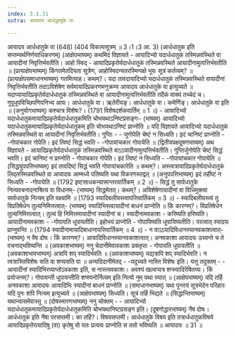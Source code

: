 ```yaml
---
index: 3.1.31
sutra: आयादय आर्धद्धातुके वा

---
```

 आयादय आर्धधातुके वा (648) (404 विकल्पसूत्रम् ॥ 3।1।3 आ. 3) (आर्धधातुक इति सप्तम्यर्थनिर्णयाधिकरणम्) (आक्षेपभाष्यम्) कथमिदं विज्ञायते  -  आयादिभ्यो यदार्धधातुकं तस्मिन्नवस्थिते वा आयादीनां निवृत्तिर्भवतीति। आहो स्विद्  -  आयादिप्रकृतेर्यदार्धधातुकं तस्मिन्नवस्थिते आयादीनामुत्पत्तिर्भवतीति ॥ (प्रत्याक्षेपभाष्यम्) किंगतमेतदियता सूत्रेण, आहोस्विदन्यतरस्मिन्पक्षे भूयः सूत्रं कर्तव्यम्? ॥ (प्रत्याक्षेपसमाधानभाष्यम्) गतमित्याह। कथम्?। यदा तावदायादिभ्यो यदार्धधातुकं तस्मिन्नवस्थिते वायादीनां निवृत्तिर्भवतीति तदाऽविशेषेण सर्वमायादिप्रकरणमनुक्रम्य आयादय आर्धधातुके वा इत्युच्यते ॥ यदाप्यायादिप्रकृतेर्यदार्धधातुकं तस्मिन्नवस्थिते वा आयादीनामुत्पत्तिर्भवतीति तदैकं वाक्यं तच्चेदं च। गुपूधूपविच्छिपणिपनिभ्य आयः। आर्धधातुके वा। ऋतेरीयङ्। आर्धधातुके वा। कमेर्णिङ्। आर्धधातुके वा इति ॥ (अनुयोगभाष्यम्) कश्चात्र विशेषः?। (1791 विशेषदर्शकवार्तिम् ॥ 1 ॥) - आयादिभ्यो यदार्धधातुकमायादिप्रकृतेर्यदार्धधातुकमिति चोभयथाऽनिष्टप्रसङ्गः- (भाष्यम्) आयादिभ्यो यदार्धधातुकमायादिप्रकृतेर्यदार्धधातुकम् इति चोभयथाऽनिष्टं प्राप्नोति ॥ यदि विज्ञायते आयादिभ्यो यदार्धधातुकं तस्मिन्नवस्थिते वा आयादीनां निवृत्तिर्भवतीति। गुप्तिः  -   - जुगोपेति चेष्टं न सिध्यति। इदं चानिष्टं प्राप्नोति  -  -गोपांचकार गोपेति। इदं त्विष्टं सिद्धं भवति  -  -गोपायांचकार गोपायेति ॥ (द्वितीयपक्षदूषणभाष्यम्) अथ विज्ञायते  -  आयादिप्रकृतेर्यदार्धधातुकं तस्मिन्नवस्थिते वाऽऽयादीनामुत्पत्तिर्भवतीति। गुप्तिर्जुगोपेति चेष्टं सिद्धं भवति। इदं चानिष्टं न प्राप्नोति  -  गोपांचकार गोपेति। इदं त्विष्टं न सिध्यति  -  -गोपायांचकार गोपायेति ॥ (सिद्ध्युपपत्तिभाष्यम्) इदं तावदिष्टं सिद्धं भवति गोपायांचकारेति ॥ कथम्?। अस्त्वत्रायादिप्रकृतेर्यदार्धधातुकं लिद्तस्मिन्नवस्थिते वा आयादयः आम्मध्ये पतिष्यति यथा विकरणस्तद्वत् ॥ (अनुपपत्तिभाष्यम्) इदं तर्हीष्टं न सिध्यति  -  -गोपायेति ॥ (1792 इष्टसाधकन्यासान्तरवार्तिकम् ॥ 2 ॥) - सिद्धं तु सार्वधातुके नित्यवचनादनाश्रित्य वा विधानम्- (भाष्यम्) सिद्धमेतत्। कथम्?। अविशेषेणायादीनां वा विधिमुक्त्वा सार्वधातुके नित्यम् इति वक्ष्यामि ॥ (1793 स्यादिबलीयस्त्वापत्तिवार्तिकम् ॥ 3 ॥) - स्यादिबलीयस्त्वं तु विप्रतिषेधेन तुल्यनिमित्तत्वात्- (भाष्यम्) स्यादिभिस्त्वायादीनां बाधनं प्राप्नोति ॥ किं कारणम्?। विप्रतिषेधेन तुल्यनिमित्तत्वात्। तुल्यं हि निमित्तमायादीनां स्यादीनां च। स्यादीनामवकाशः  -  करिष्यति हरिष्यति। आयादीनामवकाशः  -  -गोपायति धूपायतीति। इहोभयं प्राप्नोति  -  गोपायिष्यति धूपायिष्यतीति। परत्वात् स्यादयः प्राप्नुवन्ति ॥ (1794 स्यादीनामायादिबाधानापत्तिवार्तिकम् ॥ 4 ॥) - न वाऽऽयादिविधानस्यानवकाशत्वात्- (भाष्यम्) न वैष दोषः। किं कारणम्?। आयादिविधानस्यानवकाशत्वात्। अनवकाशा आयादयः उच्यन्ते च ते वचनाद्भविष्यन्ति ॥ (अवकाशभाष्यम्) ननु चेदानीमेवावकाशः प्रक्लृप्तः  -  गोपायति धूपायतीति ॥ (अवकाशाभावभाष्यम्) अत्रापि शप् स्यादिर्भवति ॥ (अवकाशभाष्यम्) यद्यत्रापि शप् स्यादिर्भवति। न त्वत्रास्तिविशेषः सति वा शप्यसति वा ॥ अन्यदिदानीमेतद्  -  -यदुच्यते नास्ति विशेषः इति। यत्तु तदुक्तम्  -   - आयादीनां स्यादिभिरव्याप्तोऽवकाशः इति, स नास्त्यवकाशः। अवश्यं खल्वप्यत्र शप्स्यादिरेषितव्यः। किं प्रयोजनम्?। गोपायन्ती धूपायन्तीति शप्श्यनोर्नित्यम् इति नित्यो नुम् यथा स्यात् ॥ (आक्षेपभाष्यम्) यदि तर्हि अनवकाशा आयादयः आयादिभिः स्यादीनां बाधनं प्राप्नोति ॥ (समाधानभाष्यम्) यथा पुनरयं सूत्रभेदेन परिहारः यदि पुनः शपि नित्यम् इत्युच्यते ॥ (आक्षेपभाष्यम्) सिध्यति। सूत्रं तर्हि भिद्यते ॥ (सिद्धान्तिभाष्यम्) यथान्यासमेवास्तु ॥ (दोषस्मारणभाष्यम्) ननु चोक्तम्  -  - आयादिभ्यो यदार्धधातुकमायादिप्रकृतेर्यदार्धधातुकमिति चोभयथानिष्टप्रसङ्ग इति। (दूषणोद्धारभाष्यम्) नैष दोषः। आर्धधातुक इति नैषा परसप्तमी। का तर्हि?। विषयसप्तमी। आर्धधातुके विषय इति तत्रार्धधातुकविषये आयादिप्रकृतेरायादिषु (वा) कृतेषु यो यतः प्रत्ययः प्राप्नोति स ततो भविष्यति ॥ आयादयः ॥ 31 ॥ 
